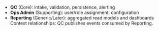 - **QC** (Core): intake, validation, persistence, alerting
- **Ops Admin** (Supporting): user/role assignment, configuration
- **Reporting** (Generic/Later): aggregated read models and dashboards
Context relationships: QC publishes events consumed by Reporting.
